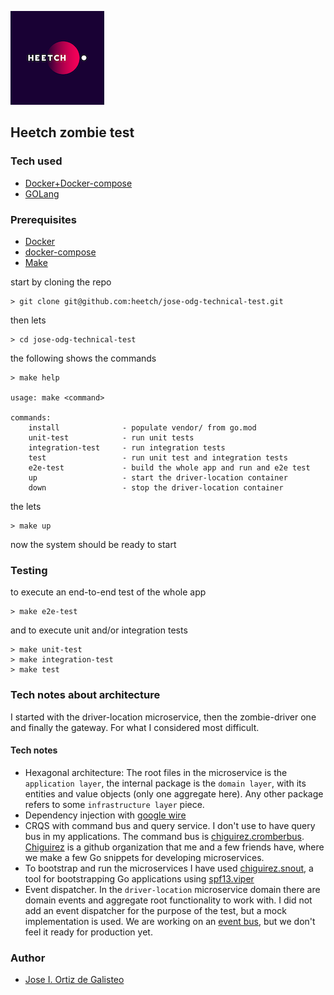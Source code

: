 ![Heetch](heetch.png)

## Heetch zombie test 

### Tech used
* [Docker+Docker-compose](https://www.docker.com/)
* [GOLang](https://golang.org/)
    
### Prerequisites
* [Docker](https://www.docker.com/)
* [docker-compose](https://docs.docker.com/compose/install/)
* [Make](https://ftp.gnu.org/old-gnu/Manuals/make-3.79.1/html_chapter/make_2.html)

start by cloning the repo
    
    > git clone git@github.com:heetch/jose-odg-technical-test.git

then lets
    
    > cd jose-odg-technical-test

the following shows the commands

    > make help

    usage: make <command>
    
    commands:
        install              - populate vendor/ from go.mod
        unit-test            - run unit tests
        integration-test     - run integration tests
        test                 - run unit test and integration tests
        e2e-test             - build the whole app and run and e2e test
        up                   - start the driver-location container
        down                 - stop the driver-location container
        
the lets 

    > make up

now the system should be ready to start

### Testing

to execute an end-to-end test of the whole app

    > make e2e-test

and to execute unit and/or integration tests

    > make unit-test
    > make integration-test
    > make test

### Tech notes about architecture

I started with the driver-location microservice, then the zombie-driver one and finally the gateway. For what I considered most difficult.

#### Tech notes
 
* Hexagonal architecture: The root files in the microservice is the `application layer`, the internal package is the `domain layer`, with its entities and value objects (only one aggregate here). Any other package refers to some `infrastructure layer` piece.
* Dependency injection with [google wire](https://github.com/google/wire)
* CRQS with command bus and query service. I don't use to have query bus in my applications. The command bus is [chiguirez.cromberbus](https://github.com/chiguirez/cromberbus). [Chiguirez](https://github.com/chiguirez) is a github organization that me and a few friends have, where we make a few Go snippets for developing microservices.
* To bootstrap and run the microservices I have used [chiguirez.snout](https://github.com/chiguirez/snout), a tool for bootstrapping Go applications using [spf13.viper](https://github.com/spf13/viper)
* Event dispatcher. In the `driver-location` microservice domain there are domain events and aggregate root functionality to work with. I did not add an event dispatcher for the purpose of the test, but a mock implementation is used. We are working on an [event bus](https://github.com/chiguirez/eventbus), but we don't feel it ready for production yet.

### Author

* [Jose I. Ortiz de Galisteo](https://github.com/hosseio)